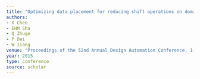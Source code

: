 ```yaml
---
title: "Optimizing data placement for reducing shift operations on domain wall memories"
authors:
- X Chen
- EHM Sha
- Q Zhuge
- P Dai
- W Jiang
venue: "Proceedings of the 52nd Annual Design Automation Conference, 1-6, 2015"
year: 2015
type: conference
source: scholar
---
```

